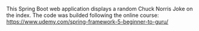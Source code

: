 This Spring Boot web application displays a random Chuck Norris Joke on the index. The code was builded following the online course: https://www.udemy.com/spring-framework-5-beginner-to-guru/